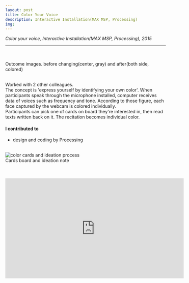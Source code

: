 ```yaml
---
layout: post
title: Color Your Voice
description: Interactive Installation(MAX MSP, Processing)
img:
---
```


<i>Color your voice, Interactive Installation(MAX MSP, Processing), 2015</i>

***

<br/>
<div class="img_row">
	<img class="col one" src="{{ site.baseurl }}/img/71.jpg" alt="" title="colored"/>
	<img class="col one" src="{{ site.baseurl }}/img/75.jpg" alt="" title="uncolored"/>
	<img class="col one" src="{{ site.baseurl }}/img/72.jpg" alt="" title="colored"/>
</div>
<div class="col three caption">
	Outcome images. before changing(center, gray) and after(both side, colored)
</div>
<br/>

Worked with 2 other colleagues.<br/>
The concept is 'express yourself by identifying your own color'. When participants speak through the microphone installed, computer receives data of voices such as frequency and tone. According to those figure, each face captured by the webcam is colored individually.
<br/>
Participants can pick one of cards on board they're interested in, then read texts written back on it. The recitation becomes individual color.
<br/>

#### I contributed to
<ul>
	<li>design and coding by Processing</li>
</ul>
<br/>


<img class="col three" src="/img/74.jpg" alt="color cards and ideation process" title="color cards and ideation note"/>

<div class="col three caption">
	Cards board and ideation note
</div>
<br/><br/>

<p align="middle">
<iframe width="560" height="315" src="https://www.youtube.com/embed/mUlZvgio3wE" frameborder="0" allowfullscreen></iframe>
</p>

<br/><br/><br/>
